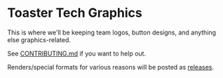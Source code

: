 # Toaster Tech Graphics
This is where we'll be keeping team logos, button designs, and anything else graphics-related.

See [CONTRIBUTING.md](https://github.com/ToasterTechFRC/graphics/blob/master/CONTRIBUTING.md) if you want to help out.

Renders/special formats for various reasons will be posted as [releases](https://github.com/ToasterTechFRC/graphics/releases).
